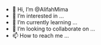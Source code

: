 - 👋 Hi, I’m @AlifahMima
- 👀 I’m interested in ...
- 🌱 I’m currently learning ...
- 💞️ I’m looking to collaborate on ...
- 📫 How to reach me ...

<!---
AlifahMima/AlifahMima is a ✨ special ✨ repository because its `README.md` (this file) appears on your GitHub profile.
You can click the Preview link to take a look at your changes.
--->
